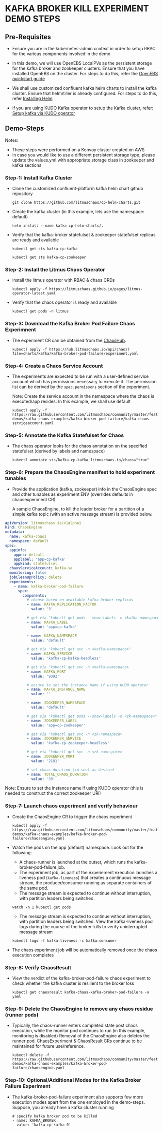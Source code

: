 # KAFKA BROKER KILL EXPERIMENT DEMO STEPS

## Pre-Requisites

- Ensure you are in the kubernetes-admin context in order to setup RBAC for the various components involved in the demo
- In this demo, we will use OpenEBS LocalPVs as the persistent storage for the kafka broker and zookeeper clusters. 
  Ensure that you have installed OpenEBS on the cluster. For steps to do this, refer the [OpenEBS quickstart guide](https://docs.openebs.io/docs/next/quickstart.html)
- We shall use customized confluent kafka helm charts to install the kafka cluster. Ensure that helm/tiller is already configured. For steps to do this, refer [Installing Helm](https://helm.sh/docs/intro/install/)

- If you are using KUDO Kafka operator to setup the Kafka cluster, refer: [Setup kafka via KUDO operator](https://raw.githubusercontent.com/litmuschaos/community/master/feature-demos/kafka-chaos-examples/kudo/README.md)

## Demo-Steps

Notes: 
 - These steps were performed on a Konvoy cluster created on AWS
 - In case you would like to use a different persistent storage type, please update the values.yml with appropriate storage class in zookeeper and kafka sections

### Step-1: Install Kafka Cluster 

- Clone the customized confluent-platform kafka helm chart github repository

  ```
  git clone https://github.com/litmuschaos/cp-helm-charts.git
  ```

- Create the kafka cluster (in this example, lets use the namespace: default) 

  ```
  helm install --name kafka cp-helm-charts/.
  ```

- Verify that the kafka-broker statefulset & zookeeper statefulset replicas are ready and available

  ```
  kubectl get sts kafka-cp-kafka
  ```

  ```
  kubectl get sts kafka-cp-zookeeper
  ```

### Step-2: Install the  Litmus Chaos Operator 

- Install the litmus operator with RBAC & chaos CRDs

  ```
  kubectl apply -f https://litmuschaos.github.io/pages/litmus-operator-latest.yaml
  ```

- Verify that the chaos operator is ready and available 

  ```
  kubectl get pods -n litmus 
  ```

### Step-3: Download the Kafka Broker Pod Failure Chaos Experimnent  

- The experiment CR can be obtained from the [ChaosHub](https://hub.litmuschaos.io/). 

  ```
  kubectl apply -f https://hub.litmuschaos.io/api/chaos?file=charts/kafka/kafka-broker-pod-failure/experiment.yaml
  ```

### Step-4: Create a Chaos Service Account 

- The experiments are expected to be run with a user-defined service account which has permissions necessary to execute it. 
  The permission list can be derived by the `spec.permissons` section of the experiment. 

  Note: Create the service account in the namespace where the chaos is executed/app resides. In this example, we shall use default

  ```
  kubectl apply -f https://raw.githubusercontent.com/litmuschaos/community/master/feature-demos/kafka-chaos-examples/kafka-broker-pod-failure/kafka-chaos-serviceaccount.yaml   
  ```

### Step-5: Annotate the Kafka Statefulset for Chaos

- The chaos operator looks for the chaos annotation on the specified statefulset (derived by labels and namespace)

  ```
  kubectl annotate sts/kafka-cp-kafka litmuschaos.io/chaos="true" 
  
  ```

### Step-6: Prepare the ChaosEngine manifest to hold experiment tunables

- Provide the application (kafka, zookeeper) info in the ChaosEngine spec and other tunables as experiment ENV (overrides defaults in chaosexperiment CR)

  A sample ChaosEngine, to kill the leader broker for a partition of a simple kafka topic (with an active message stream) is provided below. 

```yaml
apiVersion: litmuschaos.io/v1alpha1
kind: ChaosEngine
metadata:
  name: kafka-chaos
  namespace: default
spec:
  appinfo: 
    appns: default
    applabel: 'app=cp-kafka'
    appkind: statefulset
  chaosServiceAccount: kafka-sa
  monitoring: false
  jobCleanUpPolicy: delete
  experiments:
    - name: kafka-broker-pod-failure
      spec:
        components:  
          # choose based on available kafka broker replicas           
          - name: KAFKA_REPLICATION_FACTOR
            value: '3'

          # get via "kubectl get pods --show-labels -n <kafka-namespace>"
          - name: KAFKA_LABEL
            value: 'app=cp-kafka'

          - name: KAFKA_NAMESPACE
            value: 'default'
     
          # get via "kubectl get svc -n <kafka-namespace>" 
          - name: KAFKA_SERVICE
            value: 'kafka-cp-kafka-headless'

          # get via "kubectl get svc -n <kafka-namespace>  
          - name: KAFKA_PORT
            value: '9092'

          # ensure to set the instance name if using KUDO operator
          - name: KAFKA_INSTANCE_NAME
            value: ''

          - name: ZOOKEEPER_NAMESPACE
            value: 'default'

          # get via "kubectl get pods --show-labels -n <zk-namespace>"
          - name: ZOOKEEPER_LABEL
            value: 'app=cp-zookeeper'

          # get via "kubectl get svc -n <zk-namespace>  
          - name: ZOOKEEPER_SERVICE
            value: 'kafka-cp-zookeeper-headless'

          # get via "kubectl get svc -n <zk-namespace>  
          - name: ZOOKEEPER_PORT
            value: '2181'

          # set chaos duration (in sec) as desired
          - name: TOTAL_CHAOS_DURATION
            value: '30'
``` 

Note: Ensure to set the instance name if using KUDO operator (this is needed to construct the correct zookeeper URI)

### Step-7: Launch chaos experiment and verify behaviour

- Create the ChaosEngine CR to trigger the chaos experiment

  ```
  kubectl apply -f https://raw.githubusercontent.com/litmuschaos/community/master/feature-demos/kafka-chaos-examples/kafka-broker-pod-failure/chaosengine.yaml
  ```

- Watch the pods on the app (default) namespace. Look out for the following:

  - A chaos-runner is launched at the outset, which runs the kafka-broker-pod-failure job. 
  - The experiment job, as part of the experiement execution launches a liveness pod (`kafka-liveness`) that creates a continuous message stream, 
    the producer/consumer running as separate containers of the same pod. 
  - The message stream is expected to continue without interruption, with partition leaders being switched.

  ```
  watch -n 1 kubectl get pods
  ```

  - The message stream is expected to continue without interruption, with partition leaders being switched. View the kafka-liveness pod logs 
    during the course of the broker-kills to verify uninterrupted message stream

  ```
  kubectl logs -f kafka-liveness -c kafka-consumer
  ```

- The chaos experiment job will be automatically removed once the chaos execution completes


### Step-8: Verify ChaosResult 

- View the verdict of the kafka-broker-pod-failure chaos experiment to check whether the kafka cluster is resilient to the broker loss

  ```
  kubectl get chaosresult kafka-chaos-kafka-broker-pod-failure -o yaml
  ```

### Step-9: Delete the ChaosEngine to remove any chaos residue (runner pods)

- Typically, the chaos-runner enters completed state post chaos execution, while the monitor pod continues to run (in this example, monitoring is disabled)
  Removal of the ChaosEngine also deletes the runner pod. ChaosExperiment & ChaosResult CRs continue to be maintained for future use/reference.


  ```
  kubectl delete -f https://raw.githubusercontent.com/litmuschaos/community/master/feature-demos/kafka-chaos-examples/kafka-broker-pod-failure/chaosengine.yaml
  ```

### Step-10: Optional/Additional Modes for the Kafka Broker Failure Experiment

- The kafka-broker-pod-failure experiment also supports few more execution modes apart from the one employed in the demo-steps. Suppose, you already have a kafka
  cluster running 

  ```
  # specify kafka broker pod to be killed
  - name: KAFKA_BROKER
    value: 'kafka-cp-kafka-0'
  ```
